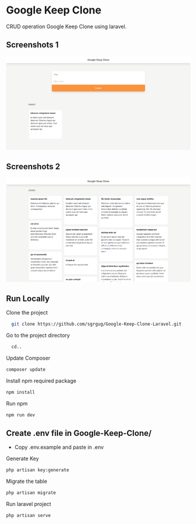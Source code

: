 
# Google Keep Clone

CRUD operation Google Keep Clone using laravel.
## Screenshots 1

![App Screenshot](https://raw.githubusercontent.com/sgrgug/Google-Keep-Clone-Laravel/master/public/images/Google%20Keep%20Clone%20SS1.png)

## Screenshots 2

![App Screenshot](https://raw.githubusercontent.com/sgrgug/Google-Keep-Clone-Laravel/master/public/images/Google%20Keep%20Clone%20SS2.png)


## Run Locally

Clone the project

```bash
  git clone https://github.com/sgrgug/Google-Keep-Clone-Laravel.git
```

Go to the project directory

```bash
  cd..
```

Update Composer

```bash
composer update
```

Install npm required package

```bash
npm install
```

Run npm

```bash
npm run dev
```

## Create .env file in Google-Keep-Clone/

- Copy .env.example and paste in .env


Generate Key

```bash
php artisan key:generate
```

Migrate the table

```bash
php artisan migrate
```

Run laravel project

```bash
php artisan serve
```

